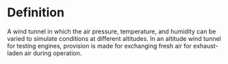 # Definition

A wind tunnel in which the air pressure, temperature, and humidity can
be varied to simulate conditions at different altitudes. In an altitude
wind tunnel for testing engines, provision is made for exchanging fresh
air for exhaust-laden air during operation.
